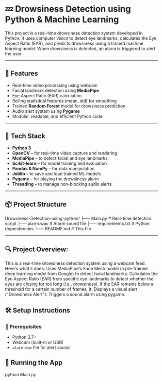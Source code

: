 # 💤 Drowsiness Detection using Python & Machine Learning

This project is a real-time drowsiness detection system developed in Python. It uses computer vision to detect eye landmarks, calculates the Eye Aspect Ratio (EAR), and predicts drowsiness using a trained machine learning model. When drowsiness is detected, an alarm is triggered to alert the user.

---

## 🎯 Features

- Real-time video processing using webcam
- Facial landmark detection using **MediaPipe**
- Eye Aspect Ratio (EAR) calculation
- Rolling statistical features (mean, std) for smoothing
- Trained **Random Forest** model for drowsiness prediction
- Audio alert system using **Pygame**
- Modular, readable, and efficient Python code

---

## 🧠 Tech Stack

- **Python 3**
- **OpenCV** – for real-time video capture and rendering
- **MediaPipe** – to detect facial and eye landmarks
- **Scikit-learn** – for model training and evaluation
- **Pandas & NumPy** – for data manipulation
- **Joblib** – to save and load trained ML models
- **Pygame** – for playing the drowsiness alarm
- **Threading** – to manage non-blocking audio alerts

---

## 📦 Project Structure

Drowsiness-Detection-using-python/
├── Main.py # Real-time detection script
├── alarm.wav # Alarm sound file
├── requirements.txt # Python dependencies
└── README.md # This file


---

## 🔍 Project Overview:

This is a real-time drowsiness detection system using a webcam feed. Here's what it does:
Uses MediaPipe's Face Mesh model (a pre-trained deep learning model from Google) to detect facial landmarks.
Calculates the Eye Aspect Ratio (EAR) from specific eye landmarks to detect whether the eyes are closing for too long (i.e., drowsiness).
If the EAR remains below a threshold for a certain number of frames, it:
Displays a visual alert ("Drowsiness Alert").
Triggers a sound alarm using pygame.

## 🛠️ Setup Instructions

### 🔗 Prerequisites

- Python 3.7+
- Webcam (built-in or USB)
- `alarm.wav` file for alert sound

## 🚀 Running the App

python Main.py
